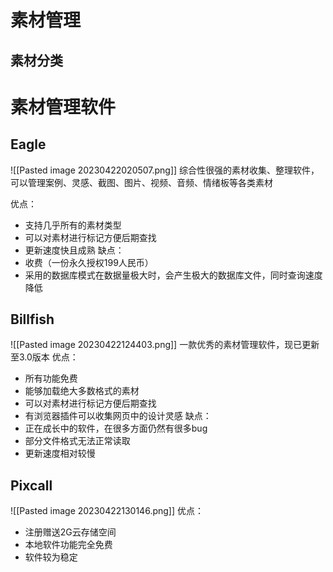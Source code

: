 
# 素材管理
## 素材分类
# 素材管理软件
## Eagle
![[Pasted image 20230422020507.png]]
综合性很强的素材收集、整理软件，可以管理案例、灵感、截图、图片、视频、音频、情绪板等各类素材

优点：
- 支持几乎所有的素材类型
- 可以对素材进行标记方便后期查找
- 更新速度快且成熟
缺点：
- 收费（一份永久授权199人民币）
- 采用的数据库模式在数据量极大时，会产生极大的数据库文件，同时查询速度降低
## Billfish
![[Pasted image 20230422124403.png]]
一款优秀的素材管理软件，现已更新至3.0版本
优点：
- 所有功能免费
- 能够加载绝大多数格式的素材
- 可以对素材进行标记方便后期查找
- 有浏览器插件可以收集网页中的设计灵感
缺点：
- 正在成长中的软件，在很多方面仍然有很多bug
- 部分文件格式无法正常读取
- 更新速度相对较慢

## Pixcall
![[Pasted image 20230422130146.png]]
优点：
- 注册赠送2G云存储空间
- 本地软件功能完全免费
- 软件较为稳定